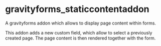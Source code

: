 # gravityforms_staticcontentaddon
A gravityforms addon which allows to display page content within forms.

This addon adds a new custom field, which allow to select a previously created page.
The page content is then rendered together with the form.